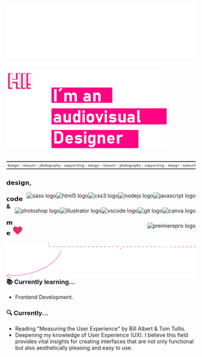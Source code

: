 <div>
   <img src="https://github.com/marianelaalbrigi/recursos/blob/08ccfe855f0de8069b53de16a2e3cbd9d9b2b40d/tittle01.gif" alt="Header GIF" width="1100px"/> 
</div>

<br>

![Mi Gif](https://github.com/marianelaalbrigi/recursos/blob/20bab81d23d6071511f6dbd44de3c80b5cbd84b8/01.png)
<br>
<br>

<img src="https://github.com/marianelaalbrigi/recursos/blob/b813082741e6df63d8bf6b8c097aa34c8a8e504e/03.gif" alt=skills/>

<br>

<div align="left">

### 𝗱𝗲𝘀𝗶𝗴𝗻,

</div>

<div>
  <img src="https://cdn.jsdelivr.net/gh/devicons/devicon/icons/javascript/javascript-original.svg" height="40" alt="javascript logo" align="right"  />
  
  <img src="https://cdn.jsdelivr.net/gh/devicons/devicon/icons/nodejs/nodejs-original.svg" height="40" alt="nodejs logo" align="right" />
  
  <img src="https://cdn.jsdelivr.net/gh/devicons/devicon/icons/css3/css3-original.svg" height="40" alt="css3 logo" align="right" />

  <img src="https://cdn.jsdelivr.net/gh/devicons/devicon/icons/html5/html5-original.svg" height="40" alt="html5 logo" align="right" />
 
  <img src="https://cdn.jsdelivr.net/gh/devicons/devicon/icons/sass/sass-original.svg" height="40" alt="sass logo" align="right" />
 
  <img src="https://cdn.jsdelivr.net/gh/devicons/devicon/icons/canva/canva-original.svg" height="40" alt="canva logo" align="right" />

  <img src="https://cdn.jsdelivr.net/gh/devicons/devicon/icons/git/git-original.svg" height="40" alt="git logo" align="right" />

  <img src="https://cdn.jsdelivr.net/gh/devicons/devicon/icons/vscode/vscode-original.svg" height="40" alt="vscode logo" align="right" />
 
  <img src="https://cdn.jsdelivr.net/gh/devicons/devicon/icons/illustrator/illustrator-plain.svg" height="40" alt="illustrator logo" align="right" />
 
  <img src="https://cdn.jsdelivr.net/gh/devicons/devicon/icons/photoshop/photoshop-plain.svg" height="40" alt="photoshop logo" align="right" />
 
  <img src="https://cdn.jsdelivr.net/gh/devicons/devicon/icons/premierepro/premierepro-plain.svg" height="40" alt="premierepro logo" align="right" />
</div>

<div align="left">

### 𝗰𝗼𝗱𝗲 &
### 𝗺𝗲 <img src="https://github.com/marianelaalbrigi/recursos/blob/c582c8f7123a74abc57e2d844015107a6cfbb883/gif_rose.gif" alt="hearth" width="30px"/>
   
</div>

<img src="https://github.com/marianelaalbrigi/recursos/blob/1af5f41d39b47ee934434dcf731188842698133f/flecha02.png" alt="flecha" width="600px" align="right"/>
<br>
<br>

### 📚 Currently learning...
- Frontend Development.

### 🔍 Currently...
- Reading "Measuring the User Experience" by Bill Albert & Tom Tullis.
- Deepening my knowledge of User Experience (UX). I believe this field provides vital insights for creating interfaces that are not only functional but also aesthetically pleasing and easy to use.

